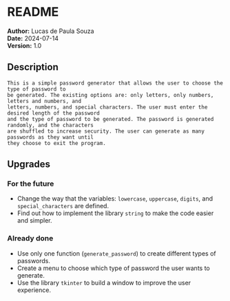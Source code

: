# README
**Author:** Lucas de Paula Souza  
**Date:** 2024-07-14  
**Version:** 1.0

## Description 

    This is a simple password generator that allows the user to choose the type of password to 
    be generated. The existing options are: only letters, only numbers, letters and numbers, and 
    letters, numbers, and special characters. The user must enter the desired length of the password 
    and the type of password to be generated. The password is generated randomly, and the characters 
    are shuffled to increase security. The user can generate as many passwords as they want until 
    they choose to exit the program.

## Upgrades

### For the future
- Change the way that the variables: `lowercase`, `uppercase`, `digits`, and `special_characters` are defined.
- Find out how to implement the library `string` to make the code easier and simpler.

### Already done
- Use only one function (`generate_password`) to create different types of passwords.
- Create a menu to choose which type of password the user wants to generate.
- Use the library `tkinter` to build a window to improve the user experience.
